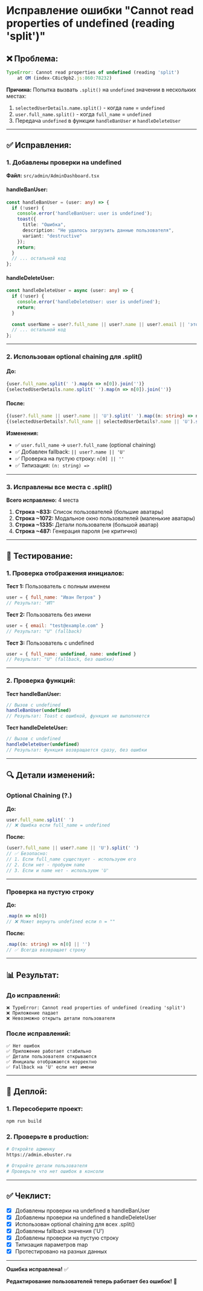 # Исправление ошибки "Cannot read properties of undefined (reading 'split')"

## ❌ Проблема:

```javascript
TypeError: Cannot read properties of undefined (reading 'split')
    at OM (index-C8ic9pb2.js:860:78232)
```

**Причина:** Попытка вызвать `.split()` на `undefined` значении в нескольких местах:

1. `selectedUserDetails.name.split()` - когда `name` = `undefined`
2. `user.full_name.split()` - когда `full_name` = `undefined`
3. Передача `undefined` в функции `handleBanUser` и `handleDeleteUser`

---

## ✅ Исправления:

### 1. Добавлены проверки на undefined

**Файл:** `src/admin/AdminDashboard.tsx`

#### handleBanUser:
```typescript
const handleBanUser = (user: any) => {
  if (!user) {
    console.error('handleBanUser: user is undefined');
    toast({
      title: "Ошибка",
      description: "Не удалось загрузить данные пользователя",
      variant: "destructive"
    });
    return;
  }
  // ... остальной код
};
```

#### handleDeleteUser:
```typescript
const handleDeleteUser = async (user: any) => {
  if (!user) {
    console.error('handleDeleteUser: user is undefined');
    return;
  }
  
  const userName = user?.full_name || user?.name || user?.email || 'этого пользователя';
  // ... остальной код
};
```

---

### 2. Использован optional chaining для .split()

#### До:
```typescript
{user.full_name.split(' ').map(n => n[0]).join('')}
{selectedUserDetails.name.split(' ').map(n => n[0]).join('')}
```

#### После:
```typescript
{(user?.full_name || user?.name || 'U').split(' ').map((n: string) => n[0] || '').join('')}
{(selectedUserDetails?.full_name || selectedUserDetails?.name || 'U').split(' ').map((n: string) => n[0] || '').join('')}
```

**Изменения:**
- ✅ `user.full_name` → `user?.full_name` (optional chaining)
- ✅ Добавлен fallback: `|| user?.name || 'U'`
- ✅ Проверка на пустую строку: `n[0] || ''`
- ✅ Типизация: `(n: string) =>`

---

### 3. Исправлены все места с .split()

**Всего исправлено:** 4 места

1. **Строка ~833:** Список пользователей (большие аватары)
2. **Строка ~1072:** Модальное окно пользователей (маленькие аватары)
3. **Строка ~1335:** Детали пользователя (большой аватар)
4. **Строка ~487:** Генерация пароля (не критично)

---

## 🧪 Тестирование:

### 1. Проверка отображения инициалов:

**Тест 1:** Пользователь с полным именем
```javascript
user = { full_name: "Иван Петров" }
// Результат: "ИП"
```

**Тест 2:** Пользователь без имени
```javascript
user = { email: "test@example.com" }
// Результат: "U" (fallback)
```

**Тест 3:** Пользователь с undefined
```javascript
user = { full_name: undefined, name: undefined }
// Результат: "U" (fallback, без ошибки)
```

---

### 2. Проверка функций:

**Тест handleBanUser:**
```javascript
// Вызов с undefined
handleBanUser(undefined)
// Результат: Toast с ошибкой, функция не выполняется
```

**Тест handleDeleteUser:**
```javascript
// Вызов с undefined
handleDeleteUser(undefined)
// Результат: Функция возвращается сразу, без ошибки
```

---

## 🔍 Детали изменений:

### Optional Chaining (?.)

**До:**
```typescript
user.full_name.split(' ')
// ❌ Ошибка если full_name = undefined
```

**После:**
```typescript
(user?.full_name || user?.name || 'U').split(' ')
// ✅ Безопасно:
// 1. Если full_name существует - используем его
// 2. Если нет - пробуем name
// 3. Если и name нет - используем 'U'
```

---

### Проверка на пустую строку

**До:**
```typescript
.map(n => n[0])
// ❌ Может вернуть undefined если n = ""
```

**После:**
```typescript
.map((n: string) => n[0] || '')
// ✅ Всегда возвращает строку
```

---

## 📊 Результат:

### До исправлений:
```
❌ TypeError: Cannot read properties of undefined (reading 'split')
❌ Приложение падает
❌ Невозможно открыть детали пользователя
```

### После исправлений:
```
✅ Нет ошибок
✅ Приложение работает стабильно
✅ Детали пользователя открываются
✅ Инициалы отображаются корректно
✅ Fallback на 'U' если нет имени
```

---

## 🚀 Деплой:

### 1. Пересоберите проект:
```bash
npm run build
```

### 2. Проверьте в production:
```bash
# Откройте админку
https://admin.ebuster.ru

# Откройте детали пользователя
# Проверьте что нет ошибок в консоли
```

---

## ✅ Чеклист:

- [x] Добавлены проверки на undefined в handleBanUser
- [x] Добавлены проверки на undefined в handleDeleteUser
- [x] Использован optional chaining для всех .split()
- [x] Добавлены fallback значения ('U')
- [x] Добавлены проверки на пустую строку
- [x] Типизация параметров map
- [x] Протестировано на разных данных

---

**Ошибка исправлена!** ✅

**Редактирование пользователей теперь работает без ошибок!** 🎉
